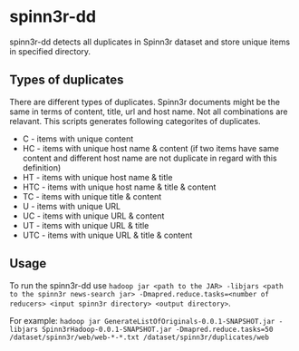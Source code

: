 # spinn3r-dd
spinn3r-dd detects all duplicates in Spinn3r dataset and store unique items in specified directory. 

## Types of duplicates
There are different types of duplicates. Spinn3r documents might be the same in terms of content, title, url and host name. Not all combinations are relavant. This scripts generates following categorites of duplicates. 

* C - items with unique content
* HC - items with unique host name & content (if two items have same content and different host name are not duplicate in regard with this definition)
* HT -  items with unique host name & title
* HTC -  items with unique host name & title & content
* TC -  items with unique title & content
* U -  items with unique URL
* UC -  items with unique URL & content
* UT -  items with unique URL & title
* UTC -  items with unique URL & title & content

## Usage
To run the spinn3r-dd use `hadoop jar <path to the JAR> -libjars <path to the spinn3r news-search jar> -Dmapred.reduce.tasks=<number of reducers> <input spinn3r directory> <output directory>`. 

For example:
`hadoop jar GenerateListOfOriginals-0.0.1-SNAPSHOT.jar -libjars Spinn3rHadoop-0.0.1-SNAPSHOT.jar -Dmapred.reduce.tasks=50 /dataset/spinn3r/web/web-*-*.txt /dataset/spinn3r/duplicates/web`

